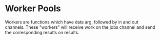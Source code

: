 # Worker Pools

Workers are functions which have data arg, followed by in and out channels.
These "workers" will receive work on the jobs channel and send the corresponding
results on results.
